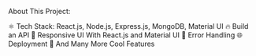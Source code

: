 About This Project:

⚛️ Tech Stack: React.js, Node.js, Express.js, MongoDB, Material UI 
🔥 Build an API
📱 Responsive UI With React.js and Material UI
🐞 Error Handling
🌐 Deployment
🚀 And Many More Cool Features
